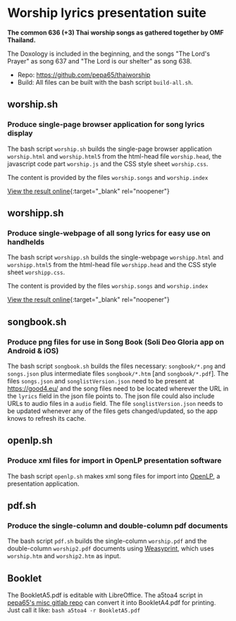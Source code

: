 # Worship lyrics presentation suite

**The common 636 (+3) Thai worship songs as gathered together by OMF Thailand.**

The Doxology is included in the beginning, and the songs "The Lord's Prayer" as song 637
and "The Lord is our shelter" as song 638.

* Repo: https://github.com/pepa65/thaiworship
* Build: All files can be built with the bash script `build-all.sh`.

## worship.sh

### Produce single-page browser application for song lyrics display

The bash script `worship.sh` builds the single-page browser application `worship.html` and `worship.html5`
from the html-head file `worship.head`, the javascript code part `worship.js` 
and the CSS style sheet `worship.css`.

The content is provided by the files `worship.songs` and `worship.index`

[View the result online](https://good4.eu/thws){:target="_blank" rel="noopener"}

## worshipp.sh

### Produce single-webpage of all song lyrics for easy use on handhelds

The bash script `worshipp.sh` builds the single-webpage `worshipp.html` and `worshipp.html5`
from the html-head file `worshipp.head` and the CSS style sheet `worshipp.css`.

The content is provided by the files `worship.songs` and `worship.index`

[View the result online](https://good4.eu/thw){:target="_blank" rel="noopener"}

## songbook.sh

### Produce png files for use in Song Book (Soli Deo Gloria app on Android & iOS)

The bash script `songbook.sh` builds the files necessary: `songbook/*.png` and
`songs.json` plus intermediate files `songbook/*.htm` [and `songbook/*.pdf`].
The files `songs.json` and `songlistVersion.json` need to be present at
https://good4.eu/ and the song files need to be located wherever the URL in the
`lyrics` field in the json file points to. The json file could also include
URLs to audio files in a `audio` field.
The file `songlistVersion.json` needs to be updated whenever any of the files
gets changed/updated, so the app knows to refresh its cache.

## openlp.sh

### Produce xml files for import in OpenLP presentation software

The bash script `openlp.sh` makes xml song files for import into
[OpenLP](http://openlp.org), a presentation application.

## pdf.sh

### Produce the single-column and double-column pdf documents 

The bash script `pdf.sh` builds the single-column `worship.pdf` and
the double-column `worship2.pdf` documents using [Weasyprint](http://weasyprint.org),
which uses `worship.htm` and `worship2.htm` as input.

## Booklet

The BookletA5.pdf is editable with LibreOffice. The a5toa4 script in
[pepa65's misc gitlab repo](https://gitlab.com/pepa65/misc) can convert it into
BookletA4.pdf for printing. Just call it like: `bash a5toa4 -r BookletA5.pdf`
